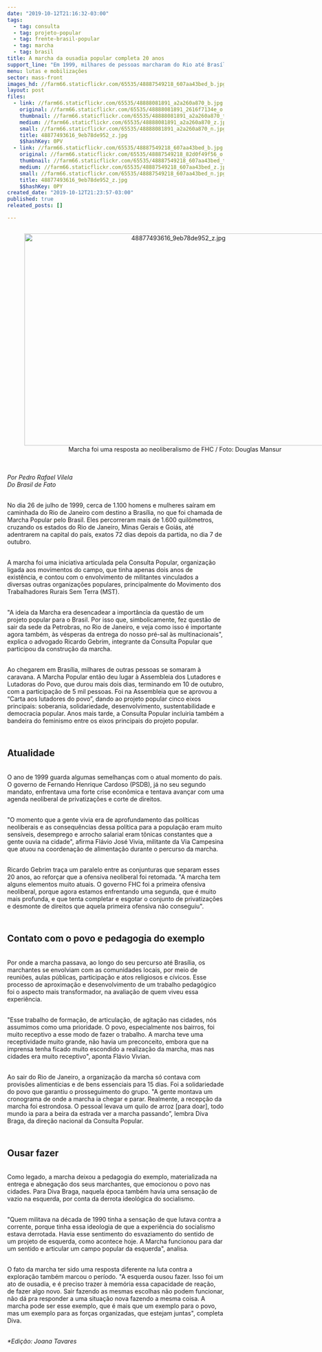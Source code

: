 ```yaml
---
date: "2019-10-12T21:16:32-03:00"
tags:
  - tag: consulta
  - tag: projeto-popular
  - tag: frente-brasil-popular
  - tag: marcha
  - tag: brasil
title: A marcha da ousadia popular completa 20 anos
support_line: "Em 1999, milhares de pessoas marcharam do Rio até Brasília para pensar um novo projeto de país."
menu: lutas e mobilizações
sector: mass-front
images_hd: //farm66.staticflickr.com/65535/48887549218_607aa43bed_b.jpg
layout: post
files:
  - link: //farm66.staticflickr.com/65535/48888081891_a2a260a870_b.jpg
    original: //farm66.staticflickr.com/65535/48888081891_2616f7134e_o.jpg
    thumbnail: //farm66.staticflickr.com/65535/48888081891_a2a260a870_t.jpg
    medium: //farm66.staticflickr.com/65535/48888081891_a2a260a870_z.jpg
    small: //farm66.staticflickr.com/65535/48888081891_a2a260a870_n.jpg
    title: 48877493616_9eb78de952_z.jpg
    $$hashKey: 0PV
  - link: //farm66.staticflickr.com/65535/48887549218_607aa43bed_b.jpg
    original: //farm66.staticflickr.com/65535/48887549218_82d0f49f56_o.jpg
    thumbnail: //farm66.staticflickr.com/65535/48887549218_607aa43bed_t.jpg
    medium: //farm66.staticflickr.com/65535/48887549218_607aa43bed_z.jpg
    small: //farm66.staticflickr.com/65535/48887549218_607aa43bed_n.jpg
    title: 48877493616_9eb78de952_z.jpg
    $$hashKey: 0PY
created_date: "2019-10-12T21:23:57-03:00"
published: true
releated_posts: []

---
```

<div itemprop="author" rel="author">
<div style="text-align:center">
<figure class="image" style="display:inline-block"><img alt="48877493616_9eb78de952_z.jpg" height="493" src="//farm66.staticflickr.com/65535/48887549218_607aa43bed_b.jpg" width="700" />
<figcaption>Marcha foi uma resposta ao neoliberalismo de FHC / Foto: Douglas Mansur</figcaption>
</figure>
</div>
</div>

<div itemprop="author" rel="author"><br />
<br />
<em>Por Pedro Rafael Vilela<br />
Do Brasil de Fato</em></div>

<p itemprop="author" rel="author"><br />
No dia 26 de julho de 1999, cerca de 1.100 homens e mulheres sa&iacute;ram em caminhada do Rio de Janeiro com destino a Bras&iacute;lia, no que foi chamada de Marcha Popular pelo Brasil. Eles percorreram mais de 1.600 quil&ocirc;metros, cruzando os estados do Rio de Janeiro, Minas Gerais e Goi&aacute;s, at&eacute; adentrarem na capital do pa&iacute;s, exatos 72 dias depois da partida, no dia 7 de outubro.</p>

<p itemprop="author" rel="author"><br />
A marcha foi uma iniciativa articulada pela Consulta Popular, organiza&ccedil;&atilde;o ligada aos movimentos do campo, que tinha apenas dois anos de exist&ecirc;ncia, e contou com o envolvimento de militantes vinculados a diversas outras organiza&ccedil;&otilde;es populares, principalmente do Movimento dos Trabalhadores Rurais Sem Terra (MST).</p>

<p itemprop="author" rel="author"><br />
&quot;A ideia da Marcha era desencadear a import&acirc;ncia da quest&atilde;o de um projeto popular para o Brasil. Por isso que, simbolicamente, fez quest&atilde;o de sair da sede da Petrobras, no Rio de Janeiro, e veja como isso &eacute; importante agora tamb&eacute;m, &agrave;s v&eacute;speras da entrega do nosso pr&eacute;-sal &agrave;s multinacionais&quot;, explica o advogado Ricardo Gebrim, integrante da Consulta Popular que participou da constru&ccedil;&atilde;o da marcha.</p>

<p itemprop="author" rel="author"><br />
Ao chegarem em Bras&iacute;lia, milhares de outras pessoas se somaram &agrave; caravana. A Marcha Popular ent&atilde;o deu lugar &agrave; Assembleia dos Lutadores e Lutadoras do Povo, que durou mais dois dias, terminando em 10 de outubro, com a participa&ccedil;&atilde;o de 5 mil pessoas. Foi na Assembleia que se aprovou a &ldquo;Carta aos lutadores do povo&rdquo;, dando ao projeto popular cinco eixos principais: soberania, solidariedade, desenvolvimento, sustentabilidade e democracia popular. Anos mais tarde, a Consulta Popular incluiria tamb&eacute;m a bandeira do feminismo entre os eixos principais do projeto popular.</p>

<h2 itemprop="author" rel="author"><br />
Atualidade</h2>

<p itemprop="author" rel="author"><br />
O ano de 1999 guarda algumas semelhan&ccedil;as com o atual momento do pa&iacute;s. O governo de Fernando Henrique Cardoso (PSDB), j&aacute; no seu segundo mandato, enfrentava uma forte crise econ&ocirc;mica e tentava avan&ccedil;ar com uma agenda neoliberal de privatiza&ccedil;&otilde;es e corte de direitos.</p>

<p itemprop="author" rel="author"><br />
&quot;O momento que a gente vivia era de aprofundamento das pol&iacute;ticas neoliberais e as consequ&ecirc;ncias dessa pol&iacute;tica para a popula&ccedil;&atilde;o eram muito sens&iacute;veis, desemprego e arrocho salarial eram t&ocirc;nicas constantes que a gente ouvia na cidade&quot;, afirma Fl&aacute;vio Jos&eacute; Vivia, militante da Via Campesina que atuou na coordena&ccedil;&atilde;o de alimenta&ccedil;&atilde;o durante o percurso da marcha.</p>

<p itemprop="author" rel="author"><br />
Ricardo Gebrim tra&ccedil;a um paralelo entre as conjunturas que separam esses 20 anos, ao refor&ccedil;ar que a ofensiva neoliberal foi retomada. &quot;A marcha tem alguns elementos muito atuais. O governo FHC foi a primeira ofensiva neoliberal, porque agora estamos enfrentando uma segunda, que &eacute; muito mais profunda, e que tenta completar e esgotar o conjunto de privatiza&ccedil;&otilde;es e desmonte de direitos que aquela primeira ofensiva n&atilde;o conseguiu&quot;.</p>

<h2 itemprop="author" rel="author"><br />
Contato com o povo e pedagogia do exemplo</h2>

<p itemprop="author" rel="author"><br />
Por onde a marcha passava, ao longo do seu percurso at&eacute; Bras&iacute;lia, os marchantes se envolviam com as comunidades locais, por meio de reuni&otilde;es, aulas p&uacute;blicas, participa&ccedil;&atilde;o e atos religiosos e c&iacute;vicos. Esse processo de aproxima&ccedil;&atilde;o e desenvolvimento de um trabalho pedag&oacute;gico foi o aspecto mais transformador, na avalia&ccedil;&atilde;o de quem viveu essa experi&ecirc;ncia.</p>

<p itemprop="author" rel="author"><br />
&quot;Esse trabalho de forma&ccedil;&atilde;o, de articula&ccedil;&atilde;o, de agita&ccedil;&atilde;o nas cidades, n&oacute;s assumimos como uma prioridade. O povo, especialmente nos bairros, foi muito receptivo a esse modo de fazer o trabalho. A marcha teve uma receptividade muito grande, n&atilde;o havia um preconceito, embora que na imprensa tenha ficado muito escondido a realiza&ccedil;&atilde;o da marcha, mas nas cidades era muito receptivo&quot;, aponta Fl&aacute;vio Vivian.</p>

<p itemprop="author" rel="author"><br />
Ao sair do Rio de Janeiro, a organiza&ccedil;&atilde;o da marcha s&oacute; contava com provis&otilde;es aliment&iacute;cias e de bens essenciais para 15 dias. Foi a solidariedade do povo que garantiu o prosseguimento do grupo. &quot;A gente montava um cronograma de onde a marcha ia chegar e parar. Realmente, a recep&ccedil;&atilde;o da marcha foi estrondosa. O pessoal levava um quilo de arroz [para doar], todo mundo ia para a beira da estrada ver a marcha passando&rdquo;, lembra Diva Braga, da dire&ccedil;&atilde;o nacional da Consulta Popular.</p>

<h2 itemprop="author" rel="author"><br />
Ousar fazer</h2>

<p itemprop="author" rel="author"><br />
Como legado, a marcha deixou a pedagogia do exemplo, materializada na entrega e abnega&ccedil;&atilde;o dos seus marchantes, que emocionou o povo nas cidades. Para Diva Braga, naquela &eacute;poca tamb&eacute;m havia uma sensa&ccedil;&atilde;o de vazio na esquerda, por conta da derrota ideol&oacute;gica do socialismo.</p>

<p itemprop="author" rel="author"><br />
&quot;Quem militava na d&eacute;cada de 1990 tinha a sensa&ccedil;&atilde;o de que lutava contra a corrente, porque tinha essa ideologia de que a experi&ecirc;ncia do socialismo estava derrotada. Havia esse sentimento do esvaziamento do sentido de um projeto de esquerda, como acontece hoje. A Marcha funcionou para dar um sentido e articular um campo popular da esquerda&quot;, analisa.</p>

<p itemprop="author" rel="author"><br />
O fato da marcha ter sido uma resposta diferente na luta contra a explora&ccedil;&atilde;o tamb&eacute;m marcou o per&iacute;odo. &quot;A esquerda ousou fazer. Isso foi um ato de ousadia, e &eacute; preciso trazer &agrave; mem&oacute;ria essa capacidade de rea&ccedil;&atilde;o, de fazer algo novo. Sair fazendo as mesmas escolhas n&atilde;o podem funcionar, n&atilde;o d&aacute; pra responder a uma situa&ccedil;&atilde;o nova fazendo a mesma coisa. A marcha pode ser esse exemplo, que &eacute; mais que um exemplo para o povo, mas um exemplo para as for&ccedil;as organizadas, que estejam juntas&quot;, completa Diva.</p>

<p itemprop="author" rel="author"><br />
<em>*Edi&ccedil;&atilde;o: Joana Tavares</em></p>
